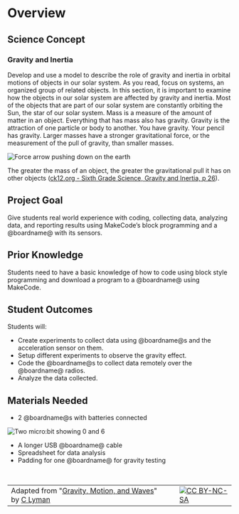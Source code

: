# Overview

## Science Concept

### Gravity and Inertia

Develop and use a model to describe the role of gravity and inertia in orbital motions of objects
in our solar system. As you read, focus on systems, an organized group of related objects. In this
section, it is important to examine how the objects in our solar system are affected by gravity and inertia. Most of the objects that are part of our solar system are constantly orbiting the Sun, the star of our solar system. Mass is a measure of the amount of matter in an object. Everything that has mass also has gravity. Gravity is the attraction of one particle or body to another. You have gravity. Your pencil has gravity. Larger masses have a stronger gravitational force, or the measurement of the pull of gravity, than smaller masses. 

![Force arrow pushing down on the earth](/static/courses/ucp-science/gravity/push-down.jpg)

The greater the mass of an object, the greater the gravitational pull it has on other objects ([ck12.org - Sixth Grade Science, Gravity and Inertia, p 26](https://eq.uen.org/emedia/items/dae58176-b839-4b26-87e4-09ca5ed98875/1/Grade6RS.pdf)).

## Project Goal

Give students real world experience with coding, collecting data, analyzing data, and reporting results using MakeCode’s block programming and a @boardname@ with its sensors.

## Prior Knowledge

Students need to have a basic knowledge of how to code using block style programming and download a program to a @boardname@ using MakeCode.

## Student Outcomes

Students will:

* Create experiments to collect data using @boardname@s and the acceleration sensor on them. 
* Setup different experiments to observe the gravity effect.
* Code the @boardname@s to collect data remotely over the @boardname@ radios.
* Analyze the data collected.

## Materials Needed

* 2 @boardname@s with batteries connected

![Two micro:bit showing 0 and 6](/static/courses/ucp-science/gravity/06.png)

* A longer USB @boardname@ cable
* Spreadsheet for data analysis
* Padding for one @boardname@ for gravity testing

<br/>

| | | |
|-|-|-|
| Adapted from "[Gravity, Motion, and Waves](https://drive.google.com/open?id=1Z8S-W3n1jX6drC8ALj8Wh1Rjc0CyP0Afs3acnIjDYes)" by [C Lyman](http://utahcoding.org) | | [![CC BY-NC-SA](https://licensebuttons.net/l/by-nc-sa/4.0/80x15.png)](https://creativecommons.org/licenses/by-nc-sa/4.0/) |
